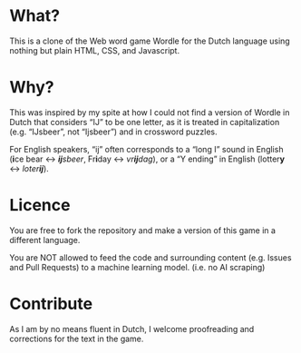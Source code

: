# What?

This is a clone of the Web word game Wordle for the Dutch language using nothing but plain HTML, CSS, and Javascript.

# Why?

This was inspired by my spite at how I could not find a version of Wordle in Dutch that considers “Ĳ” to be one letter, as it is treated in capitalization (e.g. “Ĳsbeer”, not “Ijsbeer”) and in crossword puzzles.

For English speakers, “ĳ” often corresponds to a “long I” sound in English (**i**ce bear ↔ ***ĳ**sbeer*, Fr**i**day ↔ *vr**ĳ**dag*), or a “Y ending” in English (lotter**y** ↔ *loter**ĳ***).

# Licence

You are free to fork the repository and make a version of this game in a different language.

You are NOT allowed to feed the code and surrounding content (e.g. Issues and Pull Requests) to a machine learning model. (i.e. no AI scraping)

# Contribute

As I am by no means fluent in Dutch, I welcome proofreading and corrections for the text in the game.
